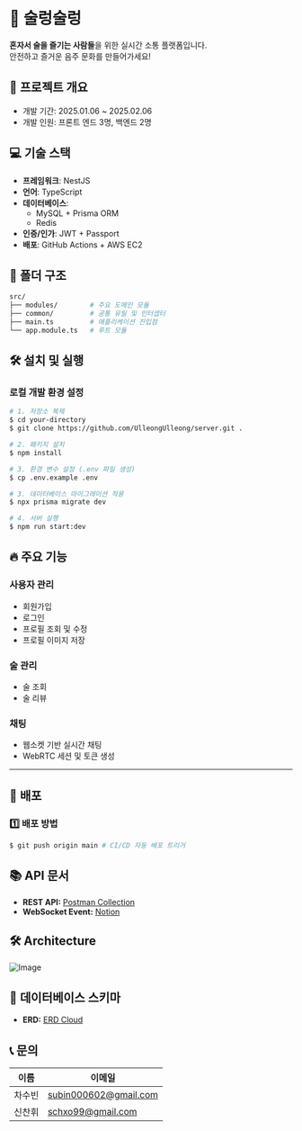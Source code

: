 # 🍺 술렁술렁

**혼자서 술을 즐기는 사람들**을 위한 실시간 소통 플랫폼입니다.  
안전하고 즐거운 음주 문화를 만들어가세요!

## 🎯 프로젝트 개요
- 개발 기간: 2025.01.06 ~ 2025.02.06
- 개발 인원: 프론트 엔드 3명, 백엔드 2명

## 💻 기술 스택

- **프레임워크**: NestJS
- **언어**: TypeScript
- **데이터베이스**: 
  - MySQL + Prisma ORM
  - Redis
- **인증/인가**: JWT + Passport
- **배포**: GitHub Actions + AWS EC2

## 📂 폴더 구조

```bash
src/
├── modules/        # 주요 도메인 모듈
├── common/         # 공통 유틸 및 인터셉터
├── main.ts         # 애플리케이션 진입점
└── app.module.ts   # 루트 모듈
```

## 🛠 설치 및 실행

### 로컬 개발 환경 설정

```bash
# 1. 저장소 복제
$ cd your-directory
$ git clone https://github.com/UlleongUlleong/server.git .

# 2. 패키지 설치
$ npm install

# 3. 환경 변수 설정 (.env 파일 생성)
$ cp .env.example .env

# 3. 데이터베이스 마이그레이션 적용
$ npx prisma migrate dev

# 4. 서버 실행
$ npm run start:dev
```

## 🔥 주요 기능

### 사용자 관리
- 회원가입
- 로그인
- 프로필 조회 및 수정
- 프로필 이미지 저장

### 술 관리
- 술 조회
- 술 리뷰

### 채팅
- 웹소켓 기반 실시간 채팅
- WebRTC 세션 및 토큰 생성

---

## 🧪 배포

### 1️⃣ 배포 방법

```bash
$ git push origin main # CI/CD 자동 배포 트리거
```

## 📚 API 문서

- **REST API:** [Postman Collection](https://documenter.getpostman.com/view/34914899/2sAYJ9AdiL)  
- **WebSocket Event:** [Notion](https://www.notion.so/dd2996b66d7748548db6332fa04ff7ad?pvs=4)

## 🛠 Architecture

![Image](https://github.com/user-attachments/assets/2c399ec4-f1ca-4cd2-8de3-1273ffa3dcfc)


## 💾 데이터베이스 스키마
- **ERD:** [ERD Cloud](https://www.erdcloud.com/d/REgwL6a88noB3Wpoc)

## 📞 문의

이름|이메일|
|---|---|
|차수빈|subin000602@gmail.com|
|신찬휘|schxo99@gmail.com|
